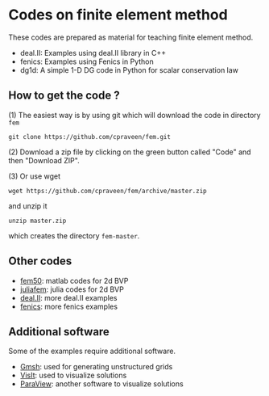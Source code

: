 # Codes on finite element method
These codes are prepared as material for teaching finite element method.

* deal.II: Examples using deal.II library in C++
* fenics: Examples using Fenics in Python
* dg1d: A simple 1-D DG code in Python for scalar conservation law

## How to get the code ?

(1) The easiest way is by using git which will download the code in directory ```fem```
```
git clone https://github.com/cpraveen/fem.git
```
(2) Download a zip file by clicking on the green button called "Code" and then "Download ZIP".

(3) Or use wget
```
wget https://github.com/cpraveen/fem/archive/master.zip
```
and unzip it
```
unzip master.zip
```
which creates the directory ```fem-master```.

## Other codes

* [fem50](https://github.com/cpraveen/fem50): matlab codes for 2d BVP
* [juliafem](https://github.com/cpraveen/juliafem): julia codes for 2d BVP
* [deal.II](https://bitbucket.org/cpraveen/deal_ii): more deal.II examples
* [fenics](https://github.com/cpraveen/fenics): more fenics examples

## Additional software
Some of the examples require additional software.

* [Gmsh](http://gmsh.info): used for generating unstructured grids
* [VisIt](https://wci.llnl.gov/simulation/computer-codes/visit/executables): used to visualize solutions 
* [ParaView](https://www.paraview.org): another software to visualize solutions
